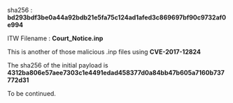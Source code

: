 sha256 : **bd293bdf3be0a44a92bdb21e5fa75c124ad1afed3c869697bf90c9732af0e994**

ITW Filename : **Court_Notice.inp**

This is another of those malicious .inp files using **CVE-2017-12824**

The sha256 of the initial payload is **4312ba806e57aee7303c1e4491edad458377d0a84bb47b605a7160b737772d31**

To be continued.
